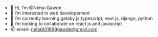 - 👋 Hi, I’m @Neha-Gawde
- 👀 I’m interested in web developement
- 🌱 I’m currently learning gatsby js,typescript, next js, django, python
- 💞️ I’m looking to collaborate on react js and javascript 
- 📫 email- neha931999gawde@gmail.com
    
<!---
Neha-Gawde/Neha-Gawde is a ✨ special ✨ repository because its `README.md` (this file) appears on your GitHub profile.
You can click the Preview link to take a look at your changes.
--->
